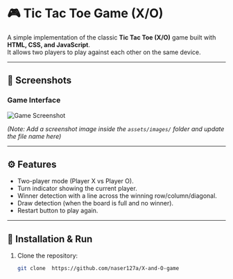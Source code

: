 # 🎮 Tic Tac Toe Game (X/O)

A simple implementation of the classic **Tic Tac Toe (X/O)** game built with **HTML, CSS, and JavaScript**.  
It allows two players to play against each other on the same device.

---

## 📸 Screenshots

### Game Interface
![Game Screenshot](assets/images/game-screenshot.png)

*(Note: Add a screenshot image inside the `assets/images/` folder and update the file name here)*

---

## ⚙️ Features
- Two-player mode (Player X vs Player O).
- Turn indicator showing the current player.
- Winner detection with a line across the winning row/column/diagonal.
- Draw detection (when the board is full and no winner).
- Restart button to play again.

---

## 🚀 Installation & Run

1. Clone the repository:
   ```bash
   git clone  https://github.com/naser127a/X-and-O-game
 

